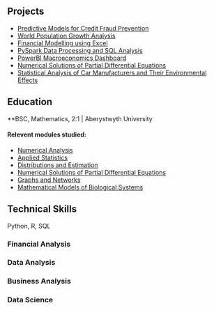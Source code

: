 ## Projects
- [Predictive Models for Credit Fraud Prevention ](https://rawcdn.githack.com/GHtjm/Predictive-Models-for-Credit-Fraud-Prevention/90ec01bd96b33f3a66c9542b18567786161377f4/creditcardfraudknit.html)
- [World Population Growth Analysis]()
- [Financial Modelling using Excel]() 
- [PySpark Data Processing and SQL Analysis]()
- [PowerBI Macroeconomics Dashboard]() 
- [Numerical Solutions of Partial Differential Equations]() 
- [Statistical Analysis of Car Manufacturers and Their Environmental Effects]()
## Education
**BSC, Mathematics, 2:1 | Aberystwyth University
#### Relevent modules studied:
- [Numerical Analysis](https://www.aber.ac.uk/en/modules/deptcurrent/MA25220/)
- [Applied Statistics](https://www.aber.ac.uk/en/modules/deptcurrent/MA26600/AB1/)
- [Distributions and Estimation](https://www.aber.ac.uk/en/modules/deptcurrent/MA26010/AB1/)
- [Numerical Solutions of Partial Differential Equations](https://www.aber.ac.uk/en/modules/2021/MA34710/)
- [Graphs and Networks](https://www.aber.ac.uk/en/modules/deptcurrent/MA32410/AB2/)
- [Mathematical Models of Biological Systems](https://www.aber.ac.uk/en/modules/2022/MA34810/)

## Technical Skills
Python, R, SQL

### Financial Analysis
### Data Analysis
### Business Analysis
### Data Science



